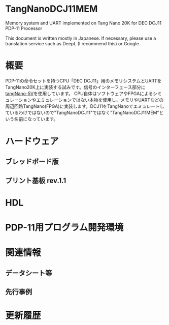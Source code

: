 # TangNanoDCJ11MEM
Memory system and UART implemented on Tang Nano 20K for DEC DCJ11 PDP-11 Processor

This document is written mostly in Japanese. If necessary, please use a translation service such as DeepL (I recommend this) or Google.

# 概要
PDP-11の命令セットを持つCPU「DEC DCJ11」用のメモリシステムとUARTをTangNano20K上に実装する試みです。信号のインターフェース部分に[tangNano-5V](https://github.com/ryomuk/tangnano-5V)を使用しています。
CPU自体はソフトウェアやFPGAによるシミュレーションやエミュレーションではない本物を使用し、メモリやUARTなどの周辺回路TangNano(FPGA)に実装します。DCJ11をTangNanoでエミュレートしているわけではないので"TangNanoDCJ11"ではなく"TangNanoDCJ11MEM"という名前になっています。

# ハードウェア
## ブレッドボード版
## プリント基板 rev.1.1

# HDL

# PDP-11用プログラム開発環境

# 関連情報
## データシート等
## 先行事例
# 更新履歴

